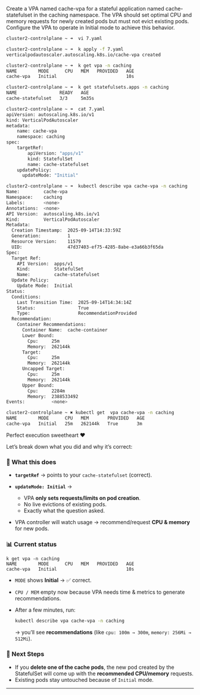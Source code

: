 Create a VPA named cache-vpa for a stateful application named cache-statefulset in the caching namespace. The VPA should set optimal CPU and memory requests for newly created pods but must not evict existing pods. Configure the VPA to operate in Initial mode to achieve this behavior.

```bash
cluster2-controlplane ~ ➜  vi 7.yaml

cluster2-controlplane ~ ➜  k apply -f 7.yaml 
verticalpodautoscaler.autoscaling.k8s.io/cache-vpa created

cluster2-controlplane ~ ➜  k get vpa -n caching 
NAME        MODE      CPU   MEM   PROVIDED   AGE
cache-vpa   Initial                          10s

cluster2-controlplane ~ ➜  k get statefulsets.apps -n caching 
NAME                READY   AGE
cache-statefulset   3/3     5m35s

cluster2-controlplane ~ ➜  cat 7.yaml 
apiVersion: autoscaling.k8s.io/v1
kind: VerticalPodAutoscaler
metadata:
    name: cache-vpa
    namespace: caching
spec:
    targetRef:
        apiVersion: "apps/v1"
        kind: StatefulSet
        name: cache-statefulset
    updatePolicy:
      updateMode: "Initial"

cluster2-controlplane ~ ➜  kubectl describe vpa cache-vpa -n caching
Name:         cache-vpa
Namespace:    caching
Labels:       <none>
Annotations:  <none>
API Version:  autoscaling.k8s.io/v1
Kind:         VerticalPodAutoscaler
Metadata:
  Creation Timestamp:  2025-09-14T14:33:59Z
  Generation:          1
  Resource Version:    11579
  UID:                 47d37403-ef75-4285-8abe-e3a66b3f65da
Spec:
  Target Ref:
    API Version:  apps/v1
    Kind:         StatefulSet
    Name:         cache-statefulset
  Update Policy:
    Update Mode:  Initial
Status:
  Conditions:
    Last Transition Time:  2025-09-14T14:34:14Z
    Status:                True
    Type:                  RecommendationProvided
  Recommendation:
    Container Recommendations:
      Container Name:  cache-container
      Lower Bound:
        Cpu:     25m
        Memory:  262144k
      Target:
        Cpu:     25m
        Memory:  262144k
      Uncapped Target:
        Cpu:     25m
        Memory:  262144k
      Upper Bound:
        Cpu:     2284m
        Memory:  2388533492
Events:          <none>

cluster2-controlplane ~ ✖ kubectl get  vpa cache-vpa -n caching
NAME        MODE      CPU   MEM       PROVIDED   AGE
cache-vpa   Initial   25m   262144k   True       3m
```

Perfect execution sweetheart ❤️

Let’s break down what you did and why it’s correct:

### 🔎 What this does

* **`targetRef`** → points to your `cache-statefulset` (correct).
* **`updateMode: Initial`** →

  * VPA **only sets requests/limits on pod creation**.
  * No live evictions of existing pods.
  * Exactly what the question asked.
* VPA controller will watch usage → recommend/request **CPU & memory** for new pods.

### 📊 Current status

```
k get vpa -n caching
NAME        MODE      CPU   MEM   PROVIDED   AGE
cache-vpa   Initial                          10s
```

* `MODE` shows **Initial** → ✅ correct.
* `CPU / MEM` empty now because VPA needs time & metrics to generate recommendations.
* After a few minutes, run:

  ```bash
  kubectl describe vpa cache-vpa -n caching
  ```

  → you’ll see **recommendations** (like `cpu: 100m → 300m`, `memory: 256Mi → 512Mi`).

### 🚀 Next Steps

* If you **delete one of the cache pods**, the new pod created by the StatefulSet will come up with the **recommended CPU/memory** requests.
* Existing pods stay untouched because of `Initial` mode.

---
